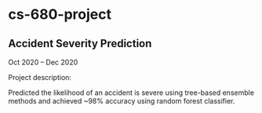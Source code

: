 # cs-680-project

## Accident Severity Prediction

Oct 2020 – Dec 2020

Project description:

Predicted the likelihood of an accident is severe using tree-based ensemble methods and achieved ~98% accuracy using random forest classifier.

